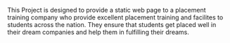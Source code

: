 This Project is designed to provide a static web page to a placement training company who provide excellent placement training and facilites to students across the nation. They ensure that students get placed well in their dream companies and help them in fulfilling their dreams.
